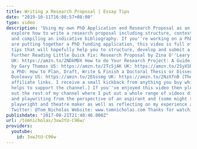 ```yaml
---
title: Writing a Research Proposal | Essay Tips
date: "2019-10-11T16:08:57+08:00"
type: video
description: 'Using my own PhD Application and Research Proposal as an example, I
  explore how to write a research proposal including structure, context, methodology
  and compiling an indicative bibliography. If you''re working on a PhD Proposal or
  are putting together a PhD funding application, this video is full of PhD application
  tips that will hopefully help you to structure, develop and submit a stand-out application.
  Further Reading Little Quick Fix: Research Proposal by Zina O''Leary US: https://amzn.to/2H8ZCws
  UK: https://amzn.to/2NDkMDX How to do Your Research Project: A Guide for Students
  by Gary Thomas US: https://amzn.to/2Tc5jAK UK: https://amzn.to/2SyXShT Authoring
  a PhD: How to Plan, Draft, Write & Finish a Doctoral Thesis or Dissertation by Patrick
  Dunleavy US: https://amzn.to/2EGssmg UK: https://amzn.to/2NzXfnB [The above are
  affiliate links. I receive a small kickback from anything you buy which, in turn,
  helps to support the channel.] If you''ve enjoyed this video then please do check
  out the rest of my channel where I put out a whole range of videos discussing theatre
  and playwriting from the perspective of an aspirant and (some might say) emerging
  playwright and theatre maker as well as reflecting on my experience as a PhD Student.
  Twitter: @Tom_Nicholas Website: www.tomnicholas.com Thanks for watching!'
publishdate: "2017-08-21T21:40:46.000Z"
url: /tomnicholas/3xwJtU-C96w/
providers:
  youtube:
    id: 3xwJtU-C96w
---
```

